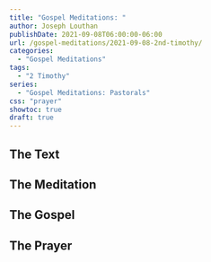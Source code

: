 ```yaml
---
title: "Gospel Meditations: "
author: Joseph Louthan
publishDate: 2021-09-08T06:00:00-06:00
url: /gospel-meditations/2021-09-08-2nd-timothy/
categories:
  - "Gospel Meditations"
tags:
  - "2 Timothy"
series:
  - "Gospel Meditations: Pastorals"
css: "prayer"
showtoc: true
draft: true
---
```


## The Text


## The Meditation


## The Gospel

## The Prayer

<div style="font-variant: small-caps;">

</div>
&nbsp;

```text

```
